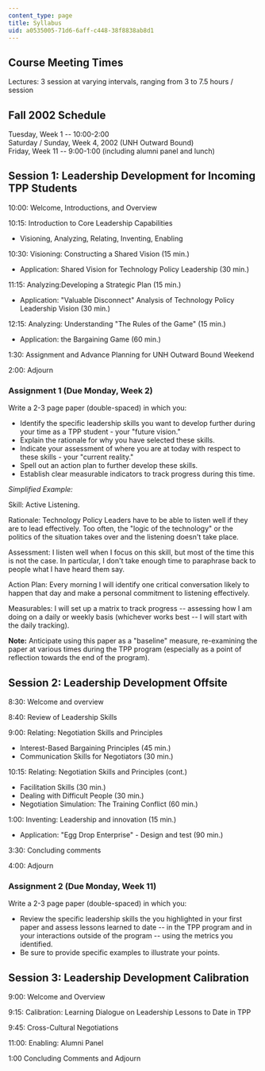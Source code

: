 ```yaml
---
content_type: page
title: Syllabus
uid: a0535005-71d6-6aff-c448-38f8838ab8d1
---
```


Course Meeting Times
--------------------

Lectures: 3 session at varying intervals, ranging from 3 to 7.5 hours / session

Fall 2002 Schedule
------------------

Tuesday, Week 1 -- 10:00-2:00  
Saturday / Sunday, Week 4, 2002 (UNH Outward Bound)  
Friday, Week 11 -- 9:00-1:00 (including alumni panel and lunch)

Session 1: Leadership Development for Incoming TPP Students
-----------------------------------------------------------

10:00: Welcome, Introductions, and Overview

10:15: Introduction to Core Leadership Capabilities

*   Visioning, Analyzing, Relating, Inventing, Enabling

10:30: Visioning: Constructing a Shared Vision (15 min.)

*   Application: Shared Vision for Technology Policy Leadership (30 min.)

11:15: Analyzing:Developing a Strategic Plan (15 min.)

*   Application: "Valuable Disconnect" Analysis of Technology Policy Leadership Vision (30 min.)

12:15: Analyzing: Understanding "The Rules of the Game" (15 min.)

*   Application: the Bargaining Game (60 min.)

1:30: Assignment and Advance Planning for UNH Outward Bound Weekend

2:00: Adjourn

### Assignment 1 (Due Monday, Week 2)

Write a 2-3 page paper (double-spaced) in which you:

*   Identify the specific leadership skills you want to develop further during your time as a TPP student - your "future vision."
*   Explain the rationale for why you have selected these skills.
*   Indicate your assessment of where you are at today with respect to these skills - your "current reality."
*   Spell out an action plan to further develop these skills.
*   Establish clear measurable indicators to track progress during this time.

_Simplified Example:_

Skill: Active Listening.

Rationale: Technology Policy Leaders have to be able to listen well if they are to lead effectively. Too often, the "logic of the technology" or the politics of the situation takes over and the listening doesn't take place.

Assessment: I listen well when I focus on this skill, but most of the time this is not the case. In particular, I don't take enough time to paraphrase back to people what I have heard them say.

Action Plan: Every morning I will identify one critical conversation likely to happen that day and make a personal commitment to listening effectively.

Measurables: I will set up a matrix to track progress -- assessing how I am doing on a daily or weekly basis (whichever works best -- I will start with the daily tracking).

**Note:** Anticipate using this paper as a "baseline" measure, re-examining the paper at various times during the TPP program (especially as a point of reflection towards the end of the program).

Session 2: Leadership Development Offsite
-----------------------------------------

8:30: Welcome and overview

8:40: Review of Leadership Skills

9:00: Relating: Negotiation Skills and Principles

*   Interest-Based Bargaining Principles (45 min.)
*   Communication Skills for Negotiators (30 min.)

10:15: Relating: Negotiation Skills and Principles (cont.)

*   Facilitation Skills (30 min.)
*   Dealing with Difficult People (30 min.)
*   Negotiation Simulation: The Training Conflict (60 min.)

1:00: Inventing: Leadership and innovation (15 min.)

*   Application: "Egg Drop Enterprise" - Design and test (90 min.)

3:30: Concluding comments

4:00: Adjourn

### Assignment 2 (Due Monday, Week 11)

Write a 2-3 page paper (double-spaced) in which you:

*   Review the specific leadership skills the you highlighted in your first paper and assess lessons learned to date -- in the TPP program and in your interactions outside of the program -- using the metrics you identified.
*   Be sure to provide specific examples to illustrate your points.

Session 3: Leadership Development Calibration
---------------------------------------------

9:00: Welcome and Overview

9:15: Calibration: Learning Dialogue on Leadership Lessons to Date in TPP

9:45: Cross-Cultural Negotiations

11:00: Enabling: Alumni Panel

1:00 Concluding Comments and Adjourn
